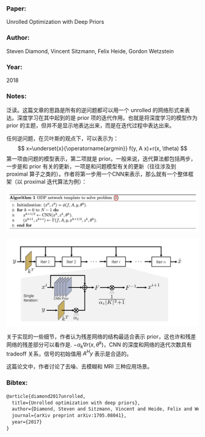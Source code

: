 ### Paper:

Unrolled Optimization with Deep Priors

### Author:

Steven Diamond, Vincent Sitzmann, Felix Heide, Gordon Wetzstein

### Year:

2018

### Notes:

泛读。这篇文章的思路是所有的逆问题都可以用一个 unrolled 的网络形式来表达。深度学习在其中起到的是  prior 项的迭代作用。也就是将深度学习的模型作为 prior 的主题，但并不是显示地表达出来，而是在迭代过程中表达出来。

任何逆问题，在贝叶斯的观点下，可以表示为：
$$
x=\underset{x}{\operatorname{argmin}} f(y, A x)+r(x, \theta)
$$
第一项由问题的模型表示，第二项就是 prior。一般来说，迭代算法都包括两步，一步是和 prior 有关的更新，一项是和问题模型有关的更新（往往涉及到 proximal 算子之类的）。作者将第一步用一个CNN来表示，那么就有一个整体框架（以 proximal 迭代算法为例）：

![](https://raw.githubusercontent.com/Theodore-PKU/pictures/master/%E6%88%AA%E5%B1%8F2020-01-04%E4%B8%8B%E5%8D%885.27.06.png)

<img src="https://raw.githubusercontent.com/Theodore-PKU/pictures/master/%E6%88%AA%E5%B1%8F2020-01-04%E4%B8%8B%E5%8D%885.30.28.png" style="zoom:50%;" />

关于实现的一些细节，作者认为残差网络的结构最适合表示 prior，这也许和残差网络的残差部分可以看作是. $-\alpha_{k} \nabla r\left(x, \theta^{k}\right)$，CNN 的深度和网络的迭代次数具有 tradeoff 关系，信号的初始值用 $A^H y$ 表示是合适的。

这篇论文中，作者讨论了去噪、去模糊和 MRI 三种应用场景。 

### Bibtex:

```latex
@article{diamond2017unrolled,
  title={Unrolled optimization with deep priors},
  author={Diamond, Steven and Sitzmann, Vincent and Heide, Felix and Wetzstein, Gordon},
  journal={arXiv preprint arXiv:1705.08041},
  year={2017}
}
```